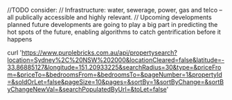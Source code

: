 //TODO consider:
// Infrastructure: water, sewerage, power, gas and telco – all publically accessible and highly relevant.
// Upcoming developments planned future developments are going to play a big part in predicting the hot spots of the future, enabling algorithms to catch gentrification before it happens

curl 'https://www.purplebricks.com.au/api/propertysearch?location=Sydney%2C%20NSW%202000&locationCleared=false&latitude=-33.86885127&longitude=151.20933225&searchRadius=30&type=&priceFrom=&priceTo=&bedroomsFrom=&bedroomsTo=&pageNumber=1&propertyId=&soldOrLet=false&pageSize=10&pages=&sortBy=1&sortByChange=&sortByChangeNewVal=&searchPopulatedByUrl=&toLet=false'
